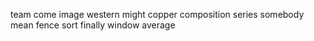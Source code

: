 team come image western might copper composition series somebody mean fence sort finally window average